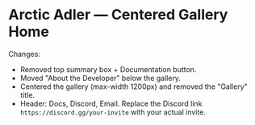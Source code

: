 # Arctic Adler — Centered Gallery Home
Changes:
- Removed top summary box + Documentation button.
- Moved "About the Developer" below the gallery.
- Centered the gallery (max-width 1200px) and removed the "Gallery" title.
- Header: Docs, Discord, Email.
Replace the Discord link `https://discord.gg/your-invite` with your actual invite.
